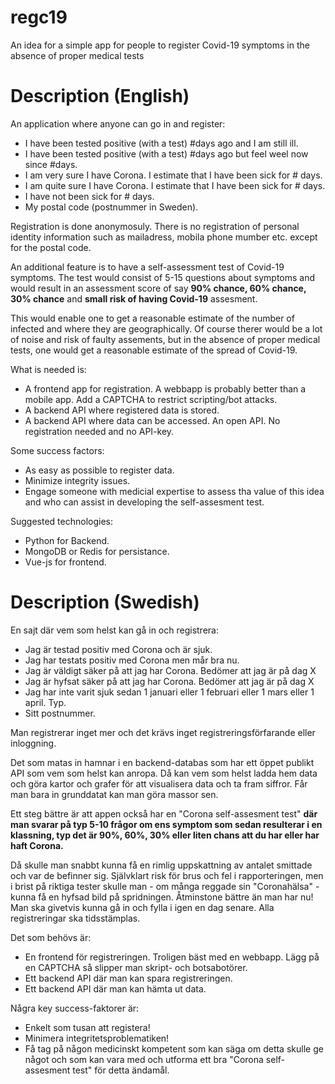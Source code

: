 # regc19

An idea for a simple app for people to register Covid-19 symptoms in the absence of proper medical tests

# Description (English)

An application where anyone can go in and register:

 * I have been tested positive (with a test) #days ago and I am still ill.
 * I have been tested positive (with a test) #days ago but feel weel now since #days.
 * I am very sure I have Corona. I estimate that I have been sick for # days.
 * I am quite sure I have Corona. I estimate that I have been sick for # days.
 * I have not been sick for # days.
 * My postal code (postnummer in Sweden).

Registration is done anonymosuly. There is no registration of personal identity information such as mailadress,
mobila phone mumber etc. except for the postal code.

An additional feature is to have a self-assessment test of Covid-19 symptoms. The test would consist of 5-15 questions about symptoms and would result in an assessment score of say **90% chance, 60% chance, 30% chance** and **small risk of having Covid-19** assesment.

This would enable one to get a reasonable estimate of the number of infected and where they are geographically. Of course therer would be a lot of noise and risk of faulty assements, but in the absence of proper medical tests, one would get a reasonable estimate of the spread of Covid-19.

What is needed is:

 * A frontend app for registration. A webbapp is probably better than a mobile app. Add a CAPTCHA to restrict scripting/bot attacks.
 * A backend API where registered data is stored.
 * A backend API where data can be accessed. An open API. No registration needed and no API-key.

Some success factors:

 * As easy as possible to register data.
 * Minimize integrity issues.
 * Engage someone with medicial expertise to assess tha value of this idea and who can assist in developing the self-assesment test.

Suggested technologies:

 * Python for Backend.
 * MongoDB or Redis for persistance.
 * Vue-js for frontend.
# Description (Swedish)

En sajt där vem som helst kan gå in och registrera:

 * Jag är testad positiv med Corona och är sjuk.
 * Jag har testats positiv med Corona men mår bra nu.
 * Jag är väldigt säker på att jag har Corona. Bedömer att jag är på dag X
 * Jag är hyfsat säker på att jag har Corona. Bedömer att jag är på dag X
 * Jag har inte varit sjuk sedan 1 januari eller 1 februari eller 1 mars eller 1 april. Typ.
 * Sitt postnummer.

Man registrerar inget mer och det krävs inget registreringsförfarande eller inloggning.

Det som matas in hamnar i en backend-databas som har ett öppet publikt API som vem som helst kan anropa. Då kan vem som helst ladda hem data och göra kartor och grafer för att visualisera data och ta fram siffror. Får man bara in grunddatat kan man göra massor sen.

Ett steg bättre är att appen också har en "Corona self-assesment test" **där man svarar på typ 5-10 frågor om ens symptom som sedan resulterar i en klassning, typ det är 90%, 60%, 30% eller liten chans att du har eller har haft Corona.**

Då skulle man snabbt kunna få en rimlig uppskattning av antalet smittade och var de befinner sig. Självklart risk för brus och fel i rapporteringen, men i brist på riktiga tester skulle man - om många reggade sin "Coronahälsa" - kunna få en hyfsad bild på spridningen. Åtminstone bättre än man har nu! Man ska givetvis kunna gå in och fylla i igen en dag senare. Alla registreringar ska tidsstämplas.

Det som behövs är:

 * En frontend för registreringen. Troligen bäst med en webbapp. Lägg på en CAPTCHA så slipper man skript- och botsabotörer.
 * Ett backend API där man kan spara registreringen.
 * Ett backend API där man kan hämta ut data.

Några key success-faktorer är:

 * Enkelt som tusan att registera!
 * Minimera integritetsproblematiken!
 * Få tag på någon medicinskt kompetent som kan säga om detta skulle ge något och som kan vara med och utforma ett bra "Corona self-assesment test" för detta ändamål.


